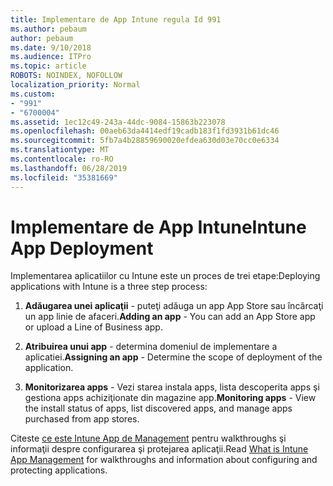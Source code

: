 ```yaml
---
title: Implementare de App Intune regula Id 991
ms.author: pebaum
author: pebaum
ms.date: 9/10/2018
ms.audience: ITPro
ms.topic: article
ROBOTS: NOINDEX, NOFOLLOW
localization_priority: Normal
ms.custom:
- "991"
- "6700004"
ms.assetid: 1ec12c49-243a-44dc-9084-15863b223078
ms.openlocfilehash: 00aeb63da4414edf19cadb183f1fd3931b61dc46
ms.sourcegitcommit: 5fb7a4b28859690020efdea630d03e70cc0e6334
ms.translationtype: MT
ms.contentlocale: ro-RO
ms.lasthandoff: 06/28/2019
ms.locfileid: "35381669"
---
```

# <a name="intune-app-deployment"></a><span data-ttu-id="7b301-102">Implementare de App Intune</span><span class="sxs-lookup"><span data-stu-id="7b301-102">Intune App Deployment</span></span>

<span data-ttu-id="7b301-103">Implementarea aplicatiilor cu Intune este un proces de trei etape:</span><span class="sxs-lookup"><span data-stu-id="7b301-103">Deploying applications with Intune is a three step process:</span></span>
  
1. <span data-ttu-id="7b301-104">**Adăugarea unei aplicaţii** - puteţi adăuga un app App Store sau încărcaţi un app linie de afaceri.</span><span class="sxs-lookup"><span data-stu-id="7b301-104">**Adding an app** - You can add an App Store app or upload a Line of Business app.</span></span>

2. <span data-ttu-id="7b301-105">**Atribuirea unui app** - determina domeniul de implementare a aplicatiei.</span><span class="sxs-lookup"><span data-stu-id="7b301-105">**Assigning an app** - Determine the scope of deployment of the application.</span></span>

3. <span data-ttu-id="7b301-106">**Monitorizarea apps** - Vezi starea instala apps, lista descoperita apps şi gestiona apps achiziţionate din magazine app.</span><span class="sxs-lookup"><span data-stu-id="7b301-106">**Monitoring apps** - View the install status of apps, list discovered apps, and manage apps purchased from app stores.</span></span>

<span data-ttu-id="7b301-107">Citeste [ce este Intune App de Management](https://docs.microsoft.com/intune/app-management) pentru walkthroughs şi informaţii despre configurarea şi protejarea aplicaţii.</span><span class="sxs-lookup"><span data-stu-id="7b301-107">Read [What is Intune App Management](https://docs.microsoft.com/intune/app-management) for walkthroughs and information about configuring and protecting applications.</span></span>
  